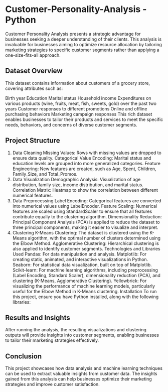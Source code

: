 # Customer-Personality-Analysis - Python

Customer Personality Analysis presents a strategic advantage for businesses seeking a deeper understanding of their clients. This analysis is invaluable for businesses aiming to optimize resource allocation by tailoring marketing strategies to specific customer segments rather than applying a one-size-fits-all approach.

## Dataset Overview
This dataset contains information about customers of a grocery store, covering attributes such as:

Birth year
Education
Marital status
Household income
Expenditures on various products (wine, fruits, meat, fish, sweets, gold) over the past two years
Customer responses to different promotions
Online and offline purchasing behaviors
Marketing campaign responses
This rich dataset enables businesses to tailor their products and services to meet the specific needs, behaviors, and concerns of diverse customer segments.

## Project Structure
1. Data Cleaning
Missing Values: Rows with missing values are dropped to ensure data quality.
Categorical Value Encoding: Marital status and education levels are grouped into more generalized categories.
Feature Engineering: New features are created, such as Age, Spent, Children, Family_Size, and Total_Promos.
2. Data Visualization
Demographic Analysis: Visualization of age distribution, family size, income distribution, and marital status.
Correlation Matrix: Heatmap to show the correlation between different numerical features.
3. Data Preprocessing
Label Encoding: Categorical features are converted into numerical values using LabelEncoder.
Feature Scaling: Numerical features are scaled using StandardScaler to ensure that all features contribute equally to the clustering algorithm.
Dimensionality Reduction: Principal Component Analysis (PCA) is applied to reduce the dataset to three principal components, making it easier to visualize and interpret.
4. Clustering
K-Means Clustering: The dataset is clustered using the K-Means algorithm, with the optimal number of clusters determined using the Elbow Method.
Agglomerative Clustering: Hierarchical clustering is also applied to identify customer segments.
Technologies and Libraries Used
Pandas: For data manipulation and analysis.
Matplotlib: For creating static, animated, and interactive visualizations in Python.
Seaborn: For statistical data visualization, built on top of Matplotlib.
Scikit-learn: For machine learning algorithms, including preprocessing (Label Encoding, Standard Scaler), dimensionality reduction (PCA), and clustering (K-Means, Agglomerative Clustering).
Yellowbrick: For visualizing the performance of machine learning models, particularly useful for the Elbow Method in K-Means clustering.
Installation
To run this project, ensure you have Python installed, along with the following libraries:

## Results and Insights
After running the analysis, the resulting visualizations and clustering outputs will provide insights into customer segments, enabling businesses to tailor their marketing strategies effectively.

## Conclusion
This project showcases how data analysis and machine learning techniques can be used to extract valuable insights from customer data. The insights gained from this analysis can help businesses optimize their marketing strategies and improve customer satisfaction.
